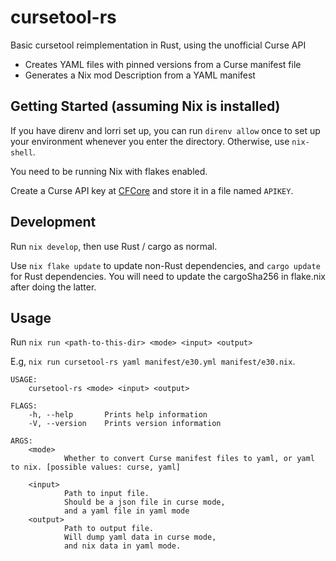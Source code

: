 # cursetool-rs
Basic cursetool reimplementation in Rust, using the unofficial Curse API

 - Creates YAML files with pinned versions from a Curse manifest file
  - Generates a Nix mod Description from a YAML manifest

## Getting Started (assuming Nix is installed)
If you have direnv and lorri set up, you can run `direnv allow` once to set up your environment whenever you enter the directory. Otherwise, use `nix-shell`.

You need to be running Nix with flakes enabled.

Create a Curse API key at [CFCore](https://console.curseforge.com) and store it in a file named `APIKEY`.

## Development

Run `nix develop`, then use Rust / cargo as normal.

Use `nix flake update` to update non-Rust dependencies, and `cargo update` for Rust dependencies.
You will need to update the cargoSha256 in flake.nix after doing the latter.

## Usage

Run `nix run <path-to-this-dir> <mode> <input> <output>`

E.g, `nix run cursetool-rs yaml manifest/e30.yml manifest/e30.nix`.

```
USAGE:
    cursetool-rs <mode> <input> <output>

FLAGS:
    -h, --help       Prints help information
    -V, --version    Prints version information

ARGS:
    <mode>
            Whether to convert Curse manifest files to yaml, or yaml to nix. [possible values: curse, yaml]

    <input>
            Path to input file.
            Should be a json file in curse mode,
            and a yaml file in yaml mode
    <output>
            Path to output file.
            Will dump yaml data in curse mode,
            and nix data in yaml mode.
```
